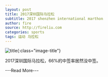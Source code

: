```yaml
---
layout: post
title: 2017深圳国际马拉松
subtitle: 2017 shenzhen international marthon
author: fire
source: http://fireliu.com
categories: sports 
tags: 运动 马拉松
---
```


![title](http://image.sideproject.cn/title/title_009.jpg){:class="image-title"}

2017深圳国际马拉松，66%的中签率居然没中签。

---Read More---